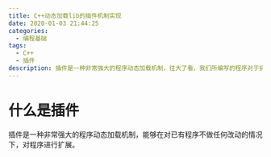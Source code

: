 ```yaml
---
title: C++动态加载lib的插件机制实现
date: 2020-01-03 21:44:25
categories:
  - 编程基础
tags:
  - C++
  - 插件
description: 插件是一种非常强大的程序动态加载机制，往大了看，我们所编写的程序对于操作系统来说就算是一种插件实现，而对于C/C++程序猿来说，则是通过DLL或者so文件的方式，给程序提供一种动态的扩展方式。
---
```


# 什么是插件

  插件是一种非常强大的程序动态加载机制，能够在对已有程序不做任何改动的情况下，对程序进行扩展。


